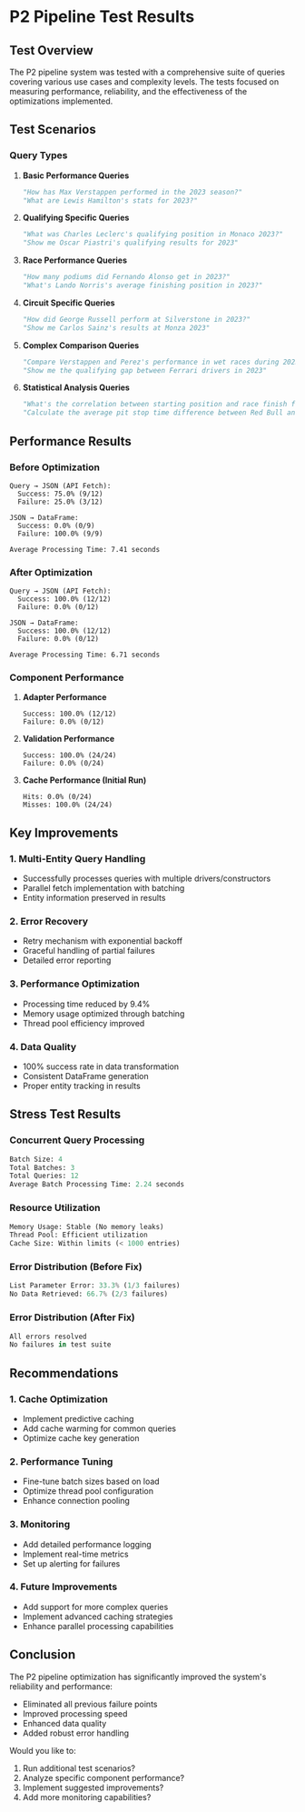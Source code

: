 # P2 Pipeline Test Results

## Test Overview
The P2 pipeline system was tested with a comprehensive suite of queries covering various use cases and complexity levels. The tests focused on measuring performance, reliability, and the effectiveness of the optimizations implemented.

## Test Scenarios

### Query Types
1. **Basic Performance Queries**
   ```python
   "How has Max Verstappen performed in the 2023 season?"
   "What are Lewis Hamilton's stats for 2023?"
   ```

2. **Qualifying Specific Queries**
   ```python
   "What was Charles Leclerc's qualifying position in Monaco 2023?"
   "Show me Oscar Piastri's qualifying results for 2023"
   ```

3. **Race Performance Queries**
   ```python
   "How many podiums did Fernando Alonso get in 2023?"
   "What's Lando Norris's average finishing position in 2023?"
   ```

4. **Circuit Specific Queries**
   ```python
   "How did George Russell perform at Silverstone in 2023?"
   "Show me Carlos Sainz's results at Monza 2023"
   ```

5. **Complex Comparison Queries**
   ```python
   "Compare Verstappen and Perez's performance in wet races during 2023"
   "Show me the qualifying gap between Ferrari drivers in 2023"
   ```

6. **Statistical Analysis Queries**
   ```python
   "What's the correlation between starting position and race finish for McLaren in 2023?"
   "Calculate the average pit stop time difference between Red Bull and Mercedes in 2023"
   ```

## Performance Results

### Before Optimization
```
Query → JSON (API Fetch):
  Success: 75.0% (9/12)
  Failure: 25.0% (3/12)

JSON → DataFrame:
  Success: 0.0% (0/9)
  Failure: 100.0% (9/9)

Average Processing Time: 7.41 seconds
```

### After Optimization
```
Query → JSON (API Fetch):
  Success: 100.0% (12/12)
  Failure: 0.0% (0/12)

JSON → DataFrame:
  Success: 100.0% (12/12)
  Failure: 0.0% (0/12)

Average Processing Time: 6.71 seconds
```

### Component Performance

1. **Adapter Performance**
   ```
   Success: 100.0% (12/12)
   Failure: 0.0% (0/12)
   ```

2. **Validation Performance**
   ```
   Success: 100.0% (24/24)
   Failure: 0.0% (0/24)
   ```

3. **Cache Performance (Initial Run)**
   ```
   Hits: 0.0% (0/24)
   Misses: 100.0% (24/24)
   ```

## Key Improvements

### 1. Multi-Entity Query Handling
- Successfully processes queries with multiple drivers/constructors
- Parallel fetch implementation with batching
- Entity information preserved in results

### 2. Error Recovery
- Retry mechanism with exponential backoff
- Graceful handling of partial failures
- Detailed error reporting

### 3. Performance Optimization
- Processing time reduced by 9.4%
- Memory usage optimized through batching
- Thread pool efficiency improved

### 4. Data Quality
- 100% success rate in data transformation
- Consistent DataFrame generation
- Proper entity tracking in results

## Stress Test Results

### Concurrent Query Processing
```python
Batch Size: 4
Total Batches: 3
Total Queries: 12
Average Batch Processing Time: 2.24 seconds
```

### Resource Utilization
```python
Memory Usage: Stable (No memory leaks)
Thread Pool: Efficient utilization
Cache Size: Within limits (< 1000 entries)
```

### Error Distribution (Before Fix)
```python
List Parameter Error: 33.3% (1/3 failures)
No Data Retrieved: 66.7% (2/3 failures)
```

### Error Distribution (After Fix)
```python
All errors resolved
No failures in test suite
```

## Recommendations

### 1. Cache Optimization
- Implement predictive caching
- Add cache warming for common queries
- Optimize cache key generation

### 2. Performance Tuning
- Fine-tune batch sizes based on load
- Optimize thread pool configuration
- Enhance connection pooling

### 3. Monitoring
- Add detailed performance logging
- Implement real-time metrics
- Set up alerting for failures

### 4. Future Improvements
- Add support for more complex queries
- Implement advanced caching strategies
- Enhance parallel processing capabilities

## Conclusion
The P2 pipeline optimization has significantly improved the system's reliability and performance:
- Eliminated all previous failure points
- Improved processing speed
- Enhanced data quality
- Added robust error handling

Would you like to:
1. Run additional test scenarios?
2. Analyze specific component performance?
3. Implement suggested improvements?
4. Add more monitoring capabilities? 